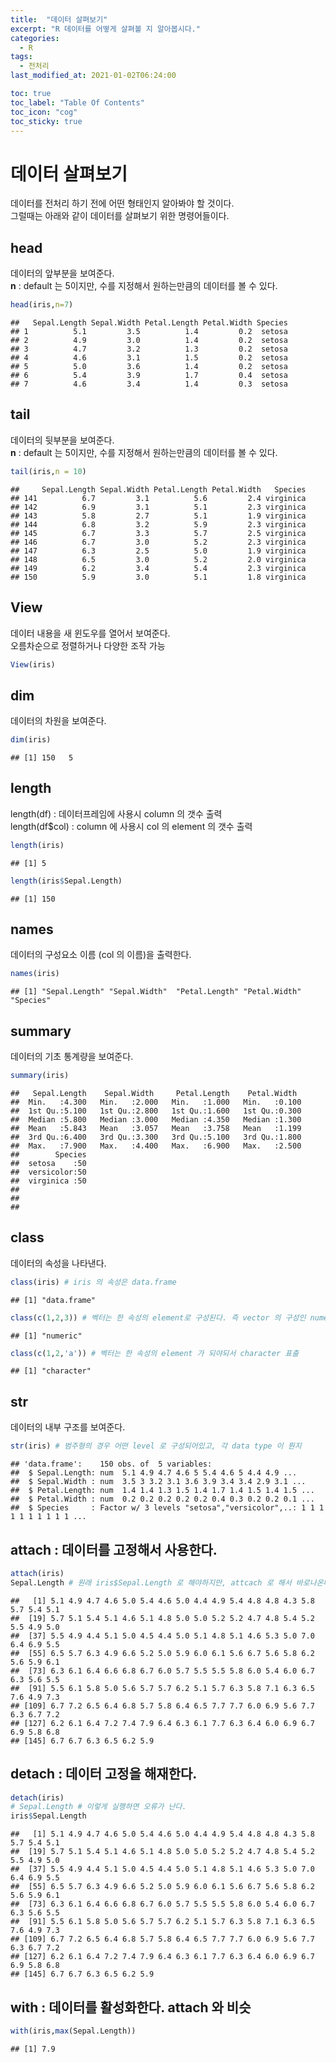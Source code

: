 ```yaml
---
title:  "데이터 살펴보기"
excerpt: "R 데이터를 어떻게 살펴볼 지 알아봅시다."
categories:
  - R
tags:
  - 전처리
last_modified_at: 2021-01-02T06:24:00

toc: true
toc_label: "Table Of Contents"
toc_icon: "cog"
toc_sticky: true
---
```

데이터 살펴보기
================

데이터를 전처리 하기 전에 어떤 형태인지 알아봐야 할 것이다.<br> 그럴때는 아래와 같이 데이터를 살펴보기 위한 명령어들이다.

## head

데이터의 앞부분을 보여준다.<br> **n** : default 는 5이지만, 수를 지정해서 원하는만큼의 데이터를 볼 수 있다.

``` r
head(iris,n=7)
```

    ##   Sepal.Length Sepal.Width Petal.Length Petal.Width Species
    ## 1          5.1         3.5          1.4         0.2  setosa
    ## 2          4.9         3.0          1.4         0.2  setosa
    ## 3          4.7         3.2          1.3         0.2  setosa
    ## 4          4.6         3.1          1.5         0.2  setosa
    ## 5          5.0         3.6          1.4         0.2  setosa
    ## 6          5.4         3.9          1.7         0.4  setosa
    ## 7          4.6         3.4          1.4         0.3  setosa

## tail

데이터의 뒷부분을 보여준다.<br> **n** : default 는 5이지만, 수를 지정해서 원하는만큼의 데이터를 볼 수 있다.

``` r
tail(iris,n = 10)
```

    ##     Sepal.Length Sepal.Width Petal.Length Petal.Width   Species
    ## 141          6.7         3.1          5.6         2.4 virginica
    ## 142          6.9         3.1          5.1         2.3 virginica
    ## 143          5.8         2.7          5.1         1.9 virginica
    ## 144          6.8         3.2          5.9         2.3 virginica
    ## 145          6.7         3.3          5.7         2.5 virginica
    ## 146          6.7         3.0          5.2         2.3 virginica
    ## 147          6.3         2.5          5.0         1.9 virginica
    ## 148          6.5         3.0          5.2         2.0 virginica
    ## 149          6.2         3.4          5.4         2.3 virginica
    ## 150          5.9         3.0          5.1         1.8 virginica

## View

데이터 내용을 새 윈도우를 열어서 보여준다.<br> 오름차순으로 정렬하거나 다양한 조작 가능<br>

``` r
View(iris)
```

## dim

데이터의 차원을 보여준다.

``` r
dim(iris)
```

    ## [1] 150   5

## length

length(df) : 데이터프레임에 사용시 column 의 갯수 출력 <br> length(df$col) : column 에
사용시 col 의 element 의 갯수 출력<br>

``` r
length(iris) 
```

    ## [1] 5

``` r
length(iris$Sepal.Length) 
```

    ## [1] 150

## names

데이터의 구성요소 이름 (col 의 이름)을 출력한다.

``` r
names(iris)
```

    ## [1] "Sepal.Length" "Sepal.Width"  "Petal.Length" "Petal.Width"  "Species"

## summary

데이터의 기초 통계량을 보여준다.

``` r
summary(iris)
```

    ##   Sepal.Length    Sepal.Width     Petal.Length    Petal.Width   
    ##  Min.   :4.300   Min.   :2.000   Min.   :1.000   Min.   :0.100  
    ##  1st Qu.:5.100   1st Qu.:2.800   1st Qu.:1.600   1st Qu.:0.300  
    ##  Median :5.800   Median :3.000   Median :4.350   Median :1.300  
    ##  Mean   :5.843   Mean   :3.057   Mean   :3.758   Mean   :1.199  
    ##  3rd Qu.:6.400   3rd Qu.:3.300   3rd Qu.:5.100   3rd Qu.:1.800  
    ##  Max.   :7.900   Max.   :4.400   Max.   :6.900   Max.   :2.500  
    ##        Species  
    ##  setosa    :50  
    ##  versicolor:50  
    ##  virginica :50  
    ##                 
    ##                 
    ## 

## class

데이터의 속성을 나타낸다.

``` r
class(iris) # iris 의 속성은 data.frame
```

    ## [1] "data.frame"

``` r
class(c(1,2,3)) # 벡터는 한 속성의 element로 구성된다. 즉 vector 의 구성인 numeric 표출
```

    ## [1] "numeric"

``` r
class(c(1,2,'a')) # 벡터는 한 속성의 element 가 되야되서 character 표출
```

    ## [1] "character"

## str

데이터의 내부 구조를 보여준다.

``` r
str(iris) # 범주형의 경우 어떤 level 로 구성되어있고, 각 data type 이 뭔지
```

    ## 'data.frame':    150 obs. of  5 variables:
    ##  $ Sepal.Length: num  5.1 4.9 4.7 4.6 5 5.4 4.6 5 4.4 4.9 ...
    ##  $ Sepal.Width : num  3.5 3 3.2 3.1 3.6 3.9 3.4 3.4 2.9 3.1 ...
    ##  $ Petal.Length: num  1.4 1.4 1.3 1.5 1.4 1.7 1.4 1.5 1.4 1.5 ...
    ##  $ Petal.Width : num  0.2 0.2 0.2 0.2 0.2 0.4 0.3 0.2 0.2 0.1 ...
    ##  $ Species     : Factor w/ 3 levels "setosa","versicolor",..: 1 1 1 1 1 1 1 1 1 1 ...

## attach : 데이터를 고정해서 사용한다.

``` r
attach(iris)
Sepal.Length # 원래 iris$Sepal.Length 로 해야하지만, attcach 로 해서 바로나온다.
```

    ##   [1] 5.1 4.9 4.7 4.6 5.0 5.4 4.6 5.0 4.4 4.9 5.4 4.8 4.8 4.3 5.8 5.7 5.4 5.1
    ##  [19] 5.7 5.1 5.4 5.1 4.6 5.1 4.8 5.0 5.0 5.2 5.2 4.7 4.8 5.4 5.2 5.5 4.9 5.0
    ##  [37] 5.5 4.9 4.4 5.1 5.0 4.5 4.4 5.0 5.1 4.8 5.1 4.6 5.3 5.0 7.0 6.4 6.9 5.5
    ##  [55] 6.5 5.7 6.3 4.9 6.6 5.2 5.0 5.9 6.0 6.1 5.6 6.7 5.6 5.8 6.2 5.6 5.9 6.1
    ##  [73] 6.3 6.1 6.4 6.6 6.8 6.7 6.0 5.7 5.5 5.5 5.8 6.0 5.4 6.0 6.7 6.3 5.6 5.5
    ##  [91] 5.5 6.1 5.8 5.0 5.6 5.7 5.7 6.2 5.1 5.7 6.3 5.8 7.1 6.3 6.5 7.6 4.9 7.3
    ## [109] 6.7 7.2 6.5 6.4 6.8 5.7 5.8 6.4 6.5 7.7 7.7 6.0 6.9 5.6 7.7 6.3 6.7 7.2
    ## [127] 6.2 6.1 6.4 7.2 7.4 7.9 6.4 6.3 6.1 7.7 6.3 6.4 6.0 6.9 6.7 6.9 5.8 6.8
    ## [145] 6.7 6.7 6.3 6.5 6.2 5.9

## detach : 데이터 고정을 해재한다.

``` r
detach(iris)
# Sepal.Length # 이렇게 실행하면 오류가 난다.
iris$Sepal.Length 
```

    ##   [1] 5.1 4.9 4.7 4.6 5.0 5.4 4.6 5.0 4.4 4.9 5.4 4.8 4.8 4.3 5.8 5.7 5.4 5.1
    ##  [19] 5.7 5.1 5.4 5.1 4.6 5.1 4.8 5.0 5.0 5.2 5.2 4.7 4.8 5.4 5.2 5.5 4.9 5.0
    ##  [37] 5.5 4.9 4.4 5.1 5.0 4.5 4.4 5.0 5.1 4.8 5.1 4.6 5.3 5.0 7.0 6.4 6.9 5.5
    ##  [55] 6.5 5.7 6.3 4.9 6.6 5.2 5.0 5.9 6.0 6.1 5.6 6.7 5.6 5.8 6.2 5.6 5.9 6.1
    ##  [73] 6.3 6.1 6.4 6.6 6.8 6.7 6.0 5.7 5.5 5.5 5.8 6.0 5.4 6.0 6.7 6.3 5.6 5.5
    ##  [91] 5.5 6.1 5.8 5.0 5.6 5.7 5.7 6.2 5.1 5.7 6.3 5.8 7.1 6.3 6.5 7.6 4.9 7.3
    ## [109] 6.7 7.2 6.5 6.4 6.8 5.7 5.8 6.4 6.5 7.7 7.7 6.0 6.9 5.6 7.7 6.3 6.7 7.2
    ## [127] 6.2 6.1 6.4 7.2 7.4 7.9 6.4 6.3 6.1 7.7 6.3 6.4 6.0 6.9 6.7 6.9 5.8 6.8
    ## [145] 6.7 6.7 6.3 6.5 6.2 5.9

## with : 데이터를 활성화한다. attach 와 비슷

``` r
with(iris,max(Sepal.Length))
```

    ## [1] 7.9
